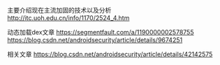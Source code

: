 主要介绍现在主流加固的技术以及分析
http://itc.uoh.edu.cn/info/1170/2524_4.htm

动态加载dex文章
https://segmentfault.com/a/1190000002578755
https://blog.csdn.net/androidsecurity/article/details/9674251

相关文章
https://blog.csdn.net/androidsecurity/article/details/42142575
